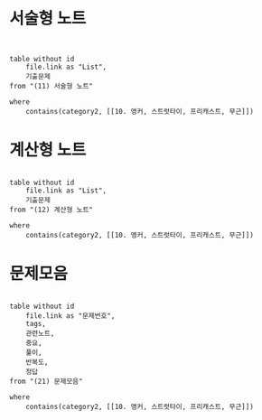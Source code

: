 # 서술형 노트
```dataview


table without id
	file.link as "List",
	기출문제
from "(11) 서술형 노트"

where
	contains(category2, [[10. 앵커, 스트럿타이, 프리캐스트, 무근]])

```
# 계산형 노트
```dataview

table without id
	file.link as "List",
	기출문제
from "(12) 계산형 노트"

where
	contains(category2, [[10. 앵커, 스트럿타이, 프리캐스트, 무근]])

```
# 문제모음
```dataview

table without id
	file.link as "문제번호",
	tags,
	관련노트,
	중요,
	풀이,
	반복도,
	정답
from "(21) 문제모음"

where
	contains(category2, [[10. 앵커, 스트럿타이, 프리캐스트, 무근]])

```